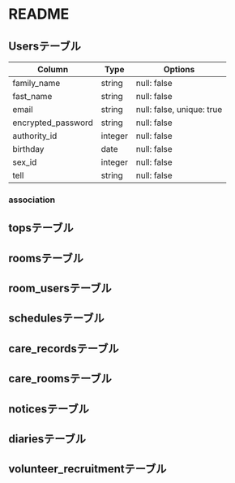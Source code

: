 # README

## Usersテーブル
| Column             | Type    | Options                   |
| ------------------ | ------- | ------------------------- |
| family_name        | string  | null: false               |
| fast_name          | string  | null: false               |
| email              | string  | null: false, unique: true |
| encrypted_password | string  | null: false               |
| authority_id       | integer | null: false               |
| birthday           | date    | null: false               |
| sex_id             | integer | null: false               |
| tell               | string  | null: false               |

### association

## topsテーブル

## roomsテーブル

## room_usersテーブル

## schedulesテーブル

## care_recordsテーブル

## care_roomsテーブル

## noticesテーブル

## diariesテーブル

## volunteer_recruitmentテーブル
